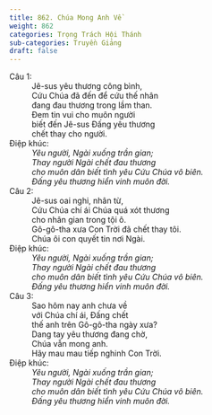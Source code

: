 ```yaml
---
title: 862. Chúa Mong Anh Về
weight: 862
categories: Trọng Trách Hội Thánh
sub-categories: Truyền Giảng
draft: false
---
```

<dl><dt>Câu 1:</dt><dd data-verse="1">Jê-sus yêu thương công bình, <br/>Cứu Chúa đã đến để cứu thế nhân <br/>đang đau thương trong lầm than. <br/>Đem tin vui cho muôn người <br/>biết đến Jê-sus Đấng yêu thương <br/>chết thay cho người. </dd><dt>Điệp khúc:</dt><dd data-chorus="1"><em>Yêu người, Ngài xuống trần gian; <br/>Thay người Ngài chết đau thương <br/>cho muôn dân biết tình yêu Cứu Chúa vô biên. <br/>Đấng yêu thương hiển vinh muôn đời. </em></dd><dt>Câu 2:</dt><dd data-verse="2">Jê-sus oai nghi, nhân từ, <br/>Cứu Chúa chí ái Chúa quá xót thương <br/>cho nhân gian trong tội ô. <br/>Gô-gô-tha xưa Con Trời đã chết thay tôi. <br/>Chúa ôi con quyết tin nơi Ngài. </dd><dt>Điệp khúc:</dt><dd data-chorus="1"><em>Yêu người, Ngài xuống trần gian; <br/>Thay người Ngài chết đau thương <br/>cho muôn dân biết tình yêu Cứu Chúa vô biên. <br/>Đấng yêu thương hiển vinh muôn đời. </em></dd><dt>Câu 3:</dt><dd data-verse="3">Sao hôm nay anh chưa về <br/>với Chúa chí ái, Đấng chết <br/>thế anh trên Gô-gô-tha ngày xưa? <br/>Dang tay yêu thương đang chờ, <br/>Chúa vẫn mong anh. <br/>Hãy mau mau tiếp nghinh Con Trời. </dd><dt>Điệp khúc:</dt><dd data-chorus="1"><em>Yêu người, Ngài xuống trần gian; <br/>Thay người Ngài chết đau thương <br/>cho muôn dân biết tình yêu Cứu Chúa vô biên. <br/>Đấng yêu thương hiển vinh muôn đời. </em></dd></dl>
